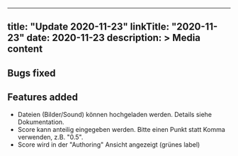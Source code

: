
---
title: "Update 2020-11-23"
linkTitle: "2020-11-23"
date: 2020-11-23
description: >
  Media content
---

## Bugs fixed


## Features added

- Dateien (Bilder/Sound) können hochgeladen werden. Details siehe Dokumentation.
- Score kann anteilig eingegeben werden. Bitte einen Punkt statt Komma verwenden, z.B. "0.5".
- Score wird in der "Authoring" Ansicht angezeigt (grünes label)